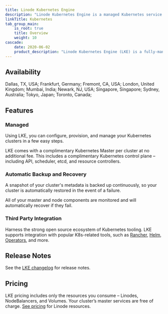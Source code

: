 ```yaml
---
title: Linode Kubernetes Engine
description: "Linode Kubernetes Engine is a managed Kubernetes service that offers automatic backup and recovery and third party integration with popular k8s-related tools."
linkTitle: Kubernetes
tab_group_main:
    is_root: true
    title: Overview
    weight: 10
cascade:
    date: 2020-06-02
    product_description: "Linode Kubernetes Engine (LKE) is a fully-managed container orchestration engine for deploying and managing containerized applications and workloads. LKE combines Linode’s ease of use and simple pricing with the infrastructure efficiency of Kubernetes. You can now get your infrastructure and workloads up and running in minutes instead of days."
---
```


## Availability

Dallas, TX, USA; Frankfurt, Germany; Fremont, CA, USA; London, United Kingdom; Mumbai, India; Newark, NJ, USA; Singapore, Singapore; Sydney, Australia; Tokyo, Japan; Toronto, Canada;

## Features

### Managed
Using LKE, you can configure, provision, and manage your Kubernetes clusters in a few easy steps.

LKE comes with a complimentary Kubernetes Master per cluster at no additional fee. This includes a complimentary Kubernetes control plane – including API, scheduler, etcd, and resource controllers.

### Automatic Backup and Recovery

A snapshot of your cluster's metadata is backed up continuously, so your cluster is automatically restored in the event of a failure.

All of your master and node components are monitored and will automatically recover if they fail.

### Third Party Integration

Harness the strong open source ecosystem of Kubernetes tooling. LKE supports integration with popular K8s-related tools, such as [Rancher](http://rancher.com), [Helm](http://helm.sh), [Operators](https://coreos.com/operators/), and more.

## Release Notes

See the [LKE changelog](https://developers.linode.com/changelog/linode-kubernetes-engine/) for release notes.

## Pricing

LKE pricing includes only the resources you consume – Linodes, NodeBalancers, and Volumes. Your cluster’s master services are free of charge. [See pricing](https://www.linode.com/pricing/) for Linode resources.
